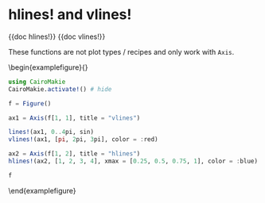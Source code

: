 # hlines! and vlines!

{{doc hlines!}}
{{doc vlines!}}

These functions are not plot types / recipes and only work with `Axis`.

\begin{examplefigure}{}
```julia
using CairoMakie
CairoMakie.activate!() # hide

f = Figure()

ax1 = Axis(f[1, 1], title = "vlines")

lines!(ax1, 0..4pi, sin)
vlines!(ax1, [pi, 2pi, 3pi], color = :red)

ax2 = Axis(f[1, 2], title = "hlines")
hlines!(ax2, [1, 2, 3, 4], xmax = [0.25, 0.5, 0.75, 1], color = :blue)

f
```
\end{examplefigure}